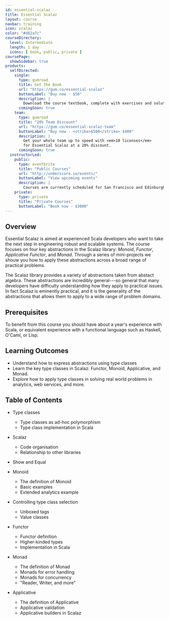 ```yaml
---
id: essential-scalaz
title: Essential Scalaz
layout: course
navbar: training
icon: scalaz
color: "#d62a7c"
courseDirectory:
  level: Intermediate
  length: 1 day
  icons: [ book, public, private ]
coursePage:
  showSidebar: true
products:
  selfDirected:
    single:
      type: gumroad
      title: Get the Book
      url: "https://gum.co/essential-scalaz"
      buttonLabel: "Buy now - $50"
      description: |
        Download the course textbook, complete with exercises and solutions, in HTML, PDF, and ePub formats.
      comingSoon: true
    team:
      type: gumroad
      title: "20% Team Discount"
      url: "https://gum.co/essential-scalaz-team"
      buttonLabel: "Buy now - <strike>$500</strike> $400"
      description: |
        Get your whole team up to speed with <em>10 licenses</em>
        for Essential Scalaz at a 20% discount.
      comingSoon: true
  instructorLed:
    public:
      type: eventbrite
      title: "Public Courses"
      url: "http://underscore.io/events/"
      buttonLabel: "View upcoming events"
      description: |
        Courses are currently scheduled for San Francisco and Edinburgh in March.
    private:
      type: private
      title: "Private Courses"
      buttonLabel: "Book now - $3000"
---
```


## Overview

Essential Scalaz is aimed at experienced Scala developers who want to take the next step in engineering robust and scalable systems. The course focuses on four key abstractions in the Scalaz library: *Monoid*, *Functor*, *Applicative Functor*, and *Monad*. Through a series of mini-projects we shouw you how to apply these abstractions across a broad range of practical problems.

The Scalaz library provides a variety of abstractions taken from abstact algebra. These abstractions are incredibly general---so general that many developers have difficulty understanding how they apply to practical issues. In fact Scalaz is eminently practical, and it is the generality of the abstractions that allows them to apply to a wide range of problem domains.

## Prerequisites

To benefit from this course you should have about a year's experience with Scala, or equivalent experience with a functional language such as Haskell, O'Caml, or Lisp.

## Learning Outcomes

- Understand how to express abstractions using type classes
- Learn the key type classes in Scalaz: Functor, Monoid, Applicative, and Monad.
- Explore how to apply type classes in solving real world problems in analytics, web services, and more.

## Table of Contents

- Type classes
  - Type classes as ad-hoc polymorphism
  - Type class implementation in Scala

- Scalaz
  - Code organisation
  - Relationship to other libraries

- Show and Equal

- Monoid
  - The definition of Monoid
  - Basic examples
  - Extended analytics example

- Controlling type class selection
  - Unboxed tags
  - Value classes

- Functor
  - Functor definition
  - Higher-kinded types
  - Implementation in Scala

- Monad
  - The definition of Monad
  - Monads for error handling
  - Monads for concurrency
  - "Reader, Writer, and more"

- Applicative
  - The definition of Applicative
  - Applicative validation
  - Applicative builders in Scalaz
